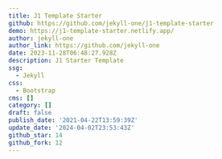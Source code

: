 ```yaml
---
title: J1 Template Starter
github: https://github.com/jekyll-one/j1-template-starter
demo: https://j1-template-starter.netlify.app/
author: jekyll-one
author_link: https://github.com/jekyll-one
date: 2023-11-28T06:48:27.928Z
description: J1 Starter Template
ssg:
  - Jekyll
css:
  - Bootstrap
cms: []
category: []
draft: false
publish_date: '2021-04-22T13:59:39Z'
update_date: '2024-04-02T23:53:43Z'
github_star: 14
github_fork: 12
---
```

